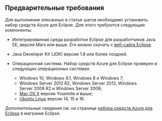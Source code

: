 ## <a name="prerequisites"></a>Предварительные требования
Для выполнения описанных в статье шагов необходимо установить набор средств Azure для Eclipse. Для этого требуются следующие компоненты:

* Интегрированная среда разработки Eclipse для разработчиков Java EE, версия Mars или выше. Его можно скачать с [веб-сайта Eclipse](http://www.eclipse.org/downloads/).

* Java Developer Kit (JDK) версии 1.8 или более поздней.

* Операционная система. Набор средств Azure для Eclipse проверен в следующих операционных системах:
  
  * Windows 10, Windows 8.1, Windows 8 и Windows 7;
  * Windows Server 2012 R2, Windows Server 2012, Windows Server 2008 R2 и Windows Server 2008;
  * [Mac OS X](http://www.apple.com/osx) версии Yosemite и выше;
  * [Ubuntu Linux](http://www.ubuntu.com) версии 14, 15 и 16.

Дополнительные сведения см. на странице [набора средств Azure для Eclipse](http://marketplace.eclipse.org/content/azure-toolkit-eclipse) в магазине Eclipse.

<!--
> [!IMPORTANT]
> If you are using the Azure Toolkit for Eclipse on Windows, the toolkit requires installing the Azure SDK 2.9.6 or later in order to use the Azure emulator. You have two options for installing the Azure SDK:
> 
> * You can download and install the Azure SDK by using the [Web Platform Installer (WebPI)](http://go.microsoft.com/fwlink/?LinkID=252838).
> * If you do not have the Azure SDK installed when you create your first Azure deployment project, you will be prompted to automatically download install the requisite version of the Azure SDK.
> 
> Note that the Azure SDK is required on Windows only.
> 
> 
-->
